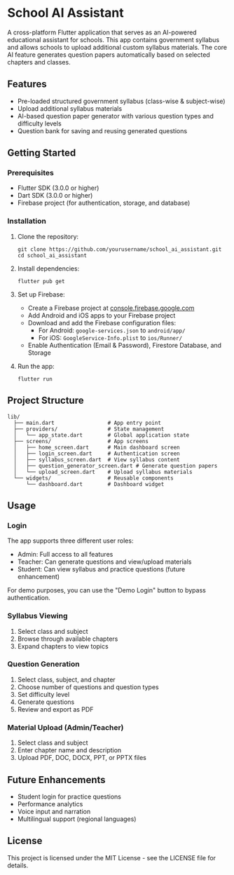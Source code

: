 # School AI Assistant

A cross-platform Flutter application that serves as an AI-powered educational assistant for schools. This app contains government syllabus and allows schools to upload additional custom syllabus materials. The core AI feature generates question papers automatically based on selected chapters and classes.

## Features

- Pre-loaded structured government syllabus (class-wise & subject-wise)
- Upload additional syllabus materials
- AI-based question paper generator with various question types and difficulty levels
- Question bank for saving and reusing generated questions

## Getting Started

### Prerequisites

- Flutter SDK (3.0.0 or higher)
- Dart SDK (3.0.0 or higher)
- Firebase project (for authentication, storage, and database)

### Installation

1. Clone the repository:
   ```
   git clone https://github.com/yourusername/school_ai_assistant.git
   cd school_ai_assistant
   ```

2. Install dependencies:
   ```
   flutter pub get
   ```

3. Set up Firebase:
   - Create a Firebase project at [console.firebase.google.com](https://console.firebase.google.com)
   - Add Android and iOS apps to your Firebase project
   - Download and add the Firebase configuration files:
     - For Android: `google-services.json` to `android/app/`
     - For iOS: `GoogleService-Info.plist` to `ios/Runner/`
   - Enable Authentication (Email & Password), Firestore Database, and Storage

4. Run the app:
   ```
   flutter run
   ```

## Project Structure

```
lib/
  ├── main.dart                 # App entry point
  ├── providers/                # State management
  │   └── app_state.dart        # Global application state
  ├── screens/                  # App screens
  │   ├── home_screen.dart      # Main dashboard screen
  │   ├── login_screen.dart     # Authentication screen
  │   ├── syllabus_screen.dart  # View syllabus content
  │   ├── question_generator_screen.dart # Generate question papers
  │   └── upload_screen.dart    # Upload syllabus materials
  └── widgets/                  # Reusable components
      └── dashboard.dart        # Dashboard widget
```

## Usage

### Login

The app supports three different user roles:
- Admin: Full access to all features
- Teacher: Can generate questions and view/upload materials
- Student: Can view syllabus and practice questions (future enhancement)

For demo purposes, you can use the "Demo Login" button to bypass authentication.

### Syllabus Viewing

1. Select class and subject
2. Browse through available chapters
3. Expand chapters to view topics

### Question Generation

1. Select class, subject, and chapter
2. Choose number of questions and question types
3. Set difficulty level
4. Generate questions
5. Review and export as PDF

### Material Upload (Admin/Teacher)

1. Select class and subject
2. Enter chapter name and description
3. Upload PDF, DOC, DOCX, PPT, or PPTX files

## Future Enhancements

- Student login for practice questions
- Performance analytics
- Voice input and narration
- Multilingual support (regional languages)

## License

This project is licensed under the MIT License - see the LICENSE file for details.
